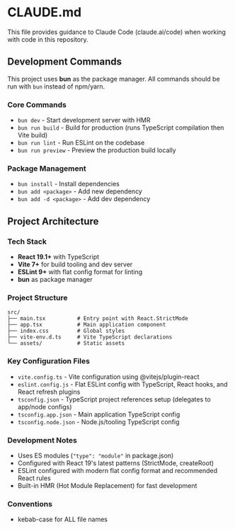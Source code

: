 # CLAUDE.md

This file provides guidance to Claude Code (claude.ai/code) when working with code in this repository.

## Development Commands

This project uses **bun** as the package manager. All commands should be run with `bun` instead of npm/yarn.

### Core Commands
- `bun dev` - Start development server with HMR
- `bun run build` - Build for production (runs TypeScript compilation then Vite build)
- `bun run lint` - Run ESLint on the codebase
- `bun run preview` - Preview the production build locally

### Package Management
- `bun install` - Install dependencies
- `bun add <package>` - Add new dependency
- `bun add -d <package>` - Add dev dependency

## Project Architecture

### Tech Stack
- **React 19.1+** with TypeScript
- **Vite 7+** for build tooling and dev server
- **ESLint 9+** with flat config format for linting
- **bun** as package manager

### Project Structure
```
src/
├── main.tsx          # Entry point with React.StrictMode
├── app.tsx           # Main application component
├── index.css         # Global styles
├── vite-env.d.ts     # Vite TypeScript declarations
└── assets/           # Static assets
```

### Key Configuration Files
- `vite.config.ts` - Vite configuration using @vitejs/plugin-react
- `eslint.config.js` - Flat ESLint config with TypeScript, React hooks, and React refresh plugins
- `tsconfig.json` - TypeScript project references setup (delegates to app/node configs)
- `tsconfig.app.json` - Main application TypeScript config
- `tsconfig.node.json` - Node.js/tooling TypeScript config

### Development Notes
- Uses ES modules (`"type": "module"` in package.json)
- Configured with React 19's latest patterns (StrictMode, createRoot)
- ESLint configured with modern flat config format and recommended React rules
- Built-in HMR (Hot Module Replacement) for fast development

### Conventions

- kebab-case for ALL file names